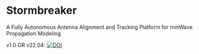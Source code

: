 # Stormbreaker
A Fully Autonomous Antenna Alignment and Tracking Platform for mmWave Propagation Modeling

v1.0 OR v22.04: [![DOI](https://zenodo.org/badge/480673653.svg)](https://zenodo.org/badge/latestdoi/480673653)
